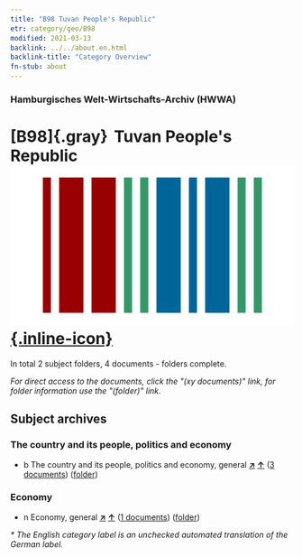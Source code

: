```yaml
---
title: "B98 Tuvan People's Republic"
etr: category/geo/B98
modified: 2021-03-13
backlink: ../../about.en.html
backlink-title: "Category Overview"
fn-stub: about
---
```


### Hamburgisches Welt-Wirtschafts-Archiv (HWWA)
# [B98]{.gray}&#8201; Tuvan People's Republic&#160; [![Wikidata item](/images/Wikidata-logo.svg){.inline-icon}](http://www.wikidata.org/entity/Q816709)





In total 2 subject folders, 4 documents - folders complete.

_For direct access to the documents, click the "(xy documents)" link, for folder information use the "(folder)" link._

## Subject archives



### The country and its people, politics and economy

- b The country and its people, politics and economy, general [**&nearr;**](../../../subject/i/144196/about.en.html "The country and its people, politics and economy, general (all over the world)") [**&uarr;**](../../../subject/about.en.html#b "Subject category system") (<a href="https://pm20.zbw.eu/dfgview/sh/141260,144196" title="about: Tuvan People's Republic : The country and its people, politics and economy, general" target="_blank">3 documents</a>) ([folder](../../../../folder/sh/1412xx/141260/1441xx/144196/about.en.html))

### Economy

- n Economy, general [**&nearr;**](../../../subject/i/144930/about.en.html "Economy, general (all over the world)") [**&uarr;**](../../../subject/about.en.html#n "Subject category system") (<a href="https://pm20.zbw.eu/dfgview/sh/141260,144930" title="about: Tuvan People's Republic : Economy, general" target="_blank">1 documents</a>) ([folder](../../../../folder/sh/1412xx/141260/1449xx/144930/about.en.html))


_* The English category label is an unchecked automated translation of the German label._

